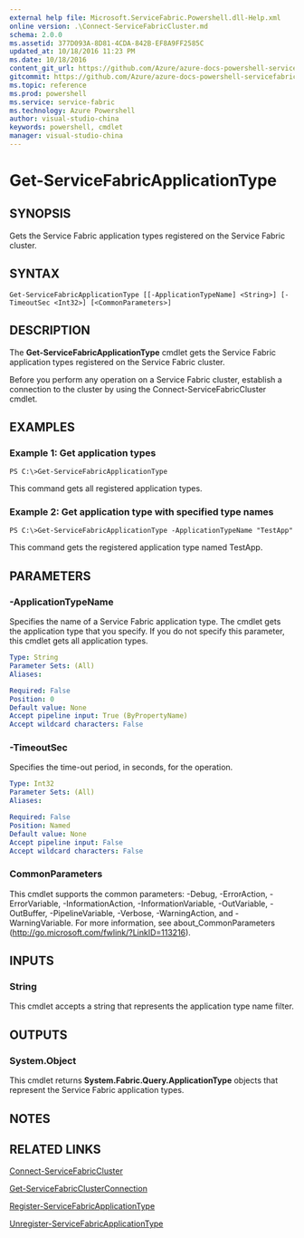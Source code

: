 ```yaml
---
external help file: Microsoft.ServiceFabric.Powershell.dll-Help.xml
online version: .\Connect-ServiceFabricCluster.md
schema: 2.0.0
ms.assetid: 377D093A-8D81-4CDA-842B-EF8A9FF2585C
updated_at: 10/18/2016 11:23 PM
ms.date: 10/18/2016
content_git_url: https://github.com/Azure/azure-docs-powershell-servicefabric/blob/master/Service-Fabric-cmdlets/ServiceFabric/v3.1/Get-ServiceFabricApplicationType.md
gitcommit: https://github.com/Azure/azure-docs-powershell-servicefabric/blob/a1c583c96910e336e02325104794c31c6626c552/Service-Fabric-cmdlets/ServiceFabric/v3.1/Get-ServiceFabricApplicationType.md
ms.topic: reference
ms.prod: powershell
ms.service: service-fabric
ms.technology: Azure Powershell
author: visual-studio-china
keywords: powershell, cmdlet
manager: visual-studio-china
---
```


# Get-ServiceFabricApplicationType

## SYNOPSIS
Gets the Service Fabric application types registered on the Service Fabric cluster.

## SYNTAX

```
Get-ServiceFabricApplicationType [[-ApplicationTypeName] <String>] [-TimeoutSec <Int32>] [<CommonParameters>]
```

## DESCRIPTION
The **Get-ServiceFabricApplicationType** cmdlet gets the Service Fabric application types registered on the Service Fabric cluster.

Before you perform any operation on a Service Fabric cluster, establish a connection to the cluster by using the Connect-ServiceFabricCluster cmdlet.

## EXAMPLES

### Example 1: Get application types
```
PS C:\>Get-ServiceFabricApplicationType
```

This command gets all registered application types.

### Example 2: Get application type with specified type names
```
PS C:\>Get-ServiceFabricApplicationType -ApplicationTypeName "TestApp"
```

This command gets the  registered application type named TestApp.

## PARAMETERS

### -ApplicationTypeName
Specifies the name of a Service Fabric application type.
The cmdlet gets the application type that you specify.
If you do not specify this parameter, this cmdlet gets all application types.

```yaml
Type: String
Parameter Sets: (All)
Aliases: 

Required: False
Position: 0
Default value: None
Accept pipeline input: True (ByPropertyName)
Accept wildcard characters: False
```

### -TimeoutSec
Specifies the time-out period, in seconds, for the operation.

```yaml
Type: Int32
Parameter Sets: (All)
Aliases: 

Required: False
Position: Named
Default value: None
Accept pipeline input: False
Accept wildcard characters: False
```

### CommonParameters
This cmdlet supports the common parameters: -Debug, -ErrorAction, -ErrorVariable, -InformationAction, -InformationVariable, -OutVariable, -OutBuffer, -PipelineVariable, -Verbose, -WarningAction, and -WarningVariable. For more information, see about_CommonParameters (http://go.microsoft.com/fwlink/?LinkID=113216).

## INPUTS

### String
This cmdlet accepts a string that represents the application type name filter.

## OUTPUTS

### System.Object
This cmdlet returns **System.Fabric.Query.ApplicationType** objects that represent the Service Fabric application types.

## NOTES

## RELATED LINKS

[Connect-ServiceFabricCluster](.\Connect-ServiceFabricCluster.md)

[Get-ServiceFabricClusterConnection](.\Get-ServiceFabricClusterConnection.md)

[Register-ServiceFabricApplicationType](.\Register-ServiceFabricApplicationType.md)

[Unregister-ServiceFabricApplicationType](.\Unregister-ServiceFabricApplicationType.md)


